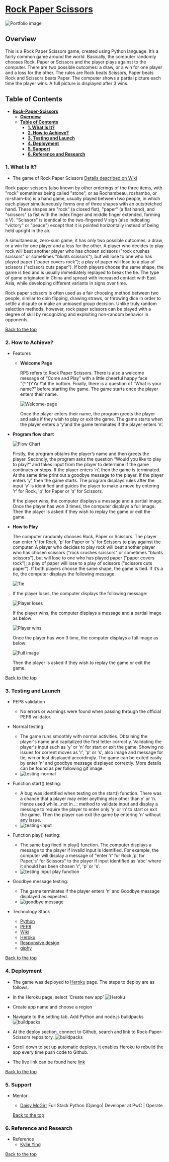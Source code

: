 # [**Rock Paper Scissors**](https://rack-paper-scissors.herokuapp.com/)

![Portfolio image](images/main-picture.jpg)

## **Overview**

This is a Rock Paper Scissors game, created using Python language. It’s a fairly common game around the world. Basically, the computer randomly chooses Rock, Paper or Scissors and the player plays against to the computer. There are two possible outcomes: a draw, or a win for one player and a loss for the other. The rules are Rock beats Scissors, Paper beats Rock and Scissors beats Paper. The computer shows a partial picture each time the player wins. A full picture is displayed after 3 wins.

## **Table of Contents**

- [**Rock-Paper-Scissors**](#overview)
  - [**Overview**](#overview)
  - [**Table of Contents**](#table-of-contents)
    - [**1. What Is It?**](#1-what-is-it)
    - [**2. How to Achieve?**](#2-how-to-achieve)
    - [**3. Testing and Launch**](#3-testing-and-launch)
    - [**4. Deployment**](#4-deployment)
    - [**5. Support**](#5-support)
    - [**6. Reference and Research**](#6-reference-and-research)

### **1. What Is It?**

- The game of Rock Paper Scissors
[Details described on Wiki](https://en.wikipedia.org/wiki/Rock_paper_scissors)

Rock paper scissors (also known by other orderings of the three items, with "rock" sometimes being called "stone", or as Rochambeau, roshambo, or ro-sham-bo) is a hand game, usually played between two people, in which each player simultaneously forms one of three shapes with an outstretched hand. These shapes are "rock" (a closed fist), "paper" (a flat hand), and "scissors" (a fist with the index finger and middle finger extended, forming a V). "Scissors" is identical to the two-fingered V sign (also indicating "victory" or "peace") except that it is pointed horizontally instead of being held upright in the air.

A simultaneous, zero-sum game, it has only two possible outcomes: a draw, or a win for one player and a loss for the other. A player who decides to play rock will beat another player who has chosen scissors ("rock crushes scissors" or sometimes "blunts scissors"), but will lose to one who has played paper ("paper covers rock"); a play of paper will lose to a play of scissors ("scissors cuts paper"). If both players choose the same shape, the game is tied and is usually immediately replayed to break the tie. The type of game originated in China and spread with increased contact with East Asia, while developing different variants in signs over time.

Rock paper scissors is often used as a fair choosing method between two people, similar to coin flipping, drawing straws, or throwing dice in order to settle a dispute or make an unbiased group decision. Unlike truly random selection methods, however, rock paper scissors can be played with a degree of skill by recognizing and exploiting non-random behavior in opponents.

[Back to the top](#overview)

### **2. How to Achieve?**

- Features

  - **Welcome Page**

    RPS refers to Rock Paper Scissors. There is also a welcome message of “Come and Play” with a little cheerful happy face “(^.^)YYa!!”at the bottom. Finally, there is a question of “What is your name?” before starting the game. The game starts once the player enters their name.

    ![Welcome-page](images/welcome-page.jpg)

    Once the player enters their name, the program greets the player and asks if they wish to play or exit the game. The game starts when the player enters a ‘y’and the game terminates if the player enters ‘n’.

- **Program flow chart**

    ![Flow Chart](images/flow-chart.jpg)

    Firstly, the program obtains the player’s name and then greets the player.
    Secondly, the program asks the question “Would you like to play to play?” and takes input from the player to determine if the game continues or stops. If the player enters ‘n’, then the game is terminated. At the same time print out a goodbye message to the player. If the player enters ‘y’, then the game starts.
    The program displays rules after the input ‘y’ is identified and guides the player to make a move by entering 'r' for Rock, 'p' for Paper or 's' for Scissors.

    If the player wins, the computer displays a message and a partial image. Once the player has won 3 times, the computer displays a full image. Then the player is asked if they wish to replay the game or exit the game.

- **How to Play**

    The computer randomly chooses Rock, Paper or Scissors. The player can enter ‘r’ for Rock, ‘p’ for Paper or ‘s’ for Scissors to play against the computer. A player who decides to play rock will beat another player who has chosen scissors ("rock crushes scissors" or sometimes "blunts scissors"), but will lose to one who has played paper ("paper covers rock"); a play of paper will lose to a play of scissors ("scissors cuts paper"). If both players choose the same shape, the game is tied.
    If it’s a tie, the computer displays the following message:

    ![Tie](images/tie.jpg)

    If the player loses, the computer displays the following message:

    ![Player loses](images/lost.jpg)

    If the player wins, the computer displays a message and a partial image as below:

    ![Player wins](images/win.jpg)

    Once the player has won 3 time, the computer displays a full image as below:

    ![Full image](images/full_image.jpg)

    Then the player is asked if they wish to replay the game or exit the game.

[Back to the top](#overview)

### 3. **Testing and Launch**

- PEP8 validation

  - No errors or warnings were found when passing through the official PEP8 validator.

- Normal testing
  - The game runs smoothly with normal activities. Obtaining the player's name and capitalized the first letter correctly. Validating the player's input such as 'y' or 'n' for start or exit the game. Showing no issues for corrent moves as 'r', 'p' or 's', also image and message for tie, win or lost displayed accordingly. The game can be exited easily by enter 'n' and goodbye message displayed correctly. More details can be found as per following gif image.
  - ![testing-normal](images/testing-normal-30sec.gif)

- Function start() testing:
  - A bug was identified when testing on the start() function. There was a chance that a player may enter anything else other than y’ or ‘n. Hence used while…not in…: method to validate input and display a message to require the player to enter only ‘y’ or ‘n’ to start or exit the game. Then the player can exit the game by entering 'n' without any issue.
  - ![testing-input](images/input-validate.gif)

- Function play() testing:
  - The same bug fixed in play() function. The computer displays a message to the player if invalid input is identified. For example, the computer will display a message of "enter 'r' for Rock,'p' for Paper,'s' for Scissors" to the player if input identified as 'abc' where it should has been chosen 'r', 'p' or 's'.
  - ![testing input play function](images/input-validate-play-function.gif)

- Goodbye message testing:
  - The game terminates if the player enters ‘n’  and  Goodbye message displayed as expected.
  - ![goodbye message](images/goodbye-message.gif)

- Technology Stack
  - [Python](https://www.python.org/)
  - [PEP8](http://pep8online.com/)
  - [Wiki](https://www.wikipedia.org/)
  - [Heroku]( https://dashboard.heroku.com/apps)
  - [Responsive design](http://ami.responsivedesign.is/#)
  - [giphy](https://giphy.com/)

[Back to the top](#overview)

### 4. **Deployment**

- The game was deployed to [Heroku]( https://dashboard.heroku.com/apps) page. The steps to deploy are as follows:

- In the Heroku page, select ‘Create new app’
![Heroku](images/Heroku.jpg)

- Create app name and choose a region

- Navigate to the setting tab. Add Python and node.js buildpacks
![buildpacks](images/buildpacks.png)

- At the deploy section, connect to Github, search and link to Rock-Paper-Scissors repository.
![buildpacks](images/github.jpg)

- Scroll down to set up automatic deploys, it enables Heroku to rebuild the app every time push code to Github.

- The live link can be found here [link]( https://rack-paper-scissors.herokuapp.com/)

[Back to the top](#overview)

### 5. **Support**

- Mentor

  - [Daisy McGirr]( https://www.linkedin.com/in/daisy-mcgirr-4a3671173/)
  Full Stack Python (Django) Developer at PwC | Operate

  [Back to the top](#overview)

### 6. **Reference and Research**

- Reference
  - [Kylie Ying](https://www.youtube.com/watch?v=xRlN8CFJwAM&ab_channel=KylieYing)

[Back to the top](#overview)
